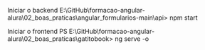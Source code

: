 Iniciar o backend
E:\GitHub\formacao-angular-alura\02_boas_praticas\angular_formularios-main\api> npm start

Iniciar o frontend
PS E:\GitHub\formacao-angular-alura\02_boas_praticas\gatitobook> ng serve -o